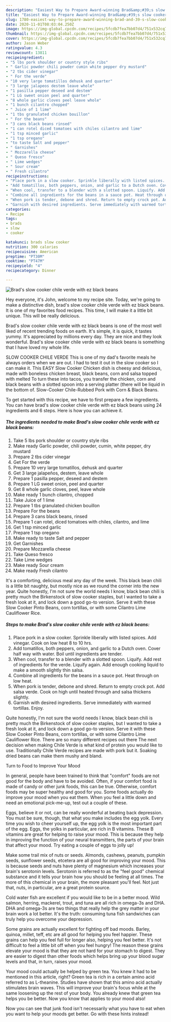 ```yaml
---
description: "Easiest Way to Prepare Award-winning Brad&amp;#39;s slow cooker chile verde with ez black beans"
title: "Easiest Way to Prepare Award-winning Brad&amp;#39;s slow cooker chile verde with ez black beans"
slug: 1780-easiest-way-to-prepare-award-winning-brad-and-39-s-slow-cooker-chile-verde-with-ez-black-beans
date: 2020-11-01T08:03:04.250Z
image: https://img-global.cpcdn.com/recipes/5fcdb7fea7bb07d4/751x532cq70/brads-slow-cooker-chile-verde-with-ez-black-beans-recipe-main-photo.jpg
thumbnail: https://img-global.cpcdn.com/recipes/5fcdb7fea7bb07d4/751x532cq70/brads-slow-cooker-chile-verde-with-ez-black-beans-recipe-main-photo.jpg
cover: https://img-global.cpcdn.com/recipes/5fcdb7fea7bb07d4/751x532cq70/brads-slow-cooker-chile-verde-with-ez-black-beans-recipe-main-photo.jpg
author: Jason Weber
ratingvalue: 4.3
reviewcount: 13811
recipeingredient:
- "5 lbs pork shoulder or country style ribs"
- " Garlic powder chili powder cumin white pepper dry mustard"
- "2 tbs cider vinegar"
- " For the verde"
- "10 very large tomatillos dehusk and quarter"
- "3 large jalapeos destem leave whole"
- "1 pasilla pepper deseed and destem"
- "1 LG sweet onion peel and quarter"
- "8 whole garlic cloves peel leave whole"
- "1 bunch cilantro chopped"
- " Juice of 1 lime"
- "1 tbs granulated chicken bouillon"
- " For the beans"
- "3 cans black beans rinsed"
- "1 can rotel diced tomatoes with chiles cilantro and lime"
- "1 tsp minced garlic"
- "1 tsp oregano"
- "to taste Salt and pepper"
- " Garnishes"
- " Mozzarella cheese"
- " Queso fresco"
- " Lime wedges"
- " Sour cream"
- " Fresh cilantro"
recipeinstructions:
- "Place pork in a slow cooker. Sprinkle liberally with listed spices. Add vinegar. Cook on low heat 8 to 10 hrs."
- "Add tomatillos, both peppers, onion, and garlic to a Dutch oven. Cover half way with water. Boil until ingredients are tender."
- "When cool, transfer to a blender with a slotted spoon. Liquify. Add rest of ingredients for the verde. Liquify again. Add enough cooking liquid to make a smooth slightly thin salsa."
- "Combine all ingredients for the beans in a sauce pot. Heat through on low heat."
- "When pork is tender, debone and shred. Return to empty crock pot. Add salsa verde. Cook on high until heated through and salsa thickens slightly."
- "Garnish with desired ingredients. Serve immediately with warmed tortillas. Enjoy."
categories:
- Recipe
tags:
- brads
- slow
- cooker

katakunci: brads slow cooker 
nutrition: 300 calories
recipecuisine: American
preptime: "PT30M"
cooktime: "PT47M"
recipeyield: "4"
recipecategory: Dinner

---
```



![Brad&#39;s slow cooker chile verde with ez black beans](https://img-global.cpcdn.com/recipes/5fcdb7fea7bb07d4/751x532cq70/brads-slow-cooker-chile-verde-with-ez-black-beans-recipe-main-photo.jpg)

Hey everyone, it's John, welcome to my recipe site. Today, we're going to make a distinctive dish, brad&#39;s slow cooker chile verde with ez black beans. It is one of my favorites food recipes. This time, I will make it a little bit unique. This will be really delicious.

Brad&#39;s slow cooker chile verde with ez black beans is one of the most well liked of recent trending foods on earth. It's simple, it is quick, it tastes yummy. It's appreciated by millions every day. They are nice and they look wonderful. Brad&#39;s slow cooker chile verde with ez black beans is something that I have loved my whole life.

SLOW COOKER CHILE VERDE This is one of my dad&#39;s favorite meals he always orders when we are out. I had to test it out in the slow cooker so I can make it. This EASY Slow Cooker Chicken dish is cheesy and delicious, made with boneless chicken breast, black beans, corn and salsa topped with melted To turn these into tacos, you transfer the chicken, corn and black beans with a slotted spoon into a serving platter (there will be liquid in the bottom of. Slow-Cooker Chile-Rubbed Pork with Corn &amp; Black Beans.


To get started with this recipe, we have to first prepare a few ingredients. You can have brad&#39;s slow cooker chile verde with ez black beans using 24 ingredients and 6 steps. Here is how you can achieve it.

<!--inarticleads1-->

##### The ingredients needed to make Brad&#39;s slow cooker chile verde with ez black beans:

1. Take 5 lbs pork shoulder or country style ribs
1. Make ready  Garlic powder, chili powder, cumin, white pepper, dry mustard
1. Prepare 2 tbs cider vinegar
1. Get  For the verde
1. Prepare 10 very large tomatillos, dehusk and quarter
1. Get 3 large jalapeños, destem, leave whole
1. Prepare 1 pasilla pepper, deseed and destem
1. Prepare 1 LG sweet onion, peel and quarter
1. Get 8 whole garlic cloves, peel, leave whole
1. Make ready 1 bunch cilantro, chopped
1. Take  Juice of 1 lime
1. Prepare 1 tbs granulated chicken bouillon
1. Prepare  For the beans
1. Prepare 3 cans black beans, rinsed
1. Prepare 1 can rotel, diced tomatoes with chiles, cilantro, and lime
1. Get 1 tsp minced garlic
1. Prepare 1 tsp oregano
1. Make ready to taste Salt and pepper
1. Get  Garnishes
1. Prepare  Mozzarella cheese
1. Take  Queso fresco
1. Take  Lime wedges
1. Make ready  Sour cream
1. Make ready  Fresh cilantro


It&#39;s a comforting, delicious meal any day of the week. This black bean chili is a little bit naughty, but mostly nice as we round the corner into the new year. Quite honestly, I&#39;m not sure the world needs I know, black bean chili is pretty much the Birkenstock of slow cooker staples, but I wanted to take a fresh look at it, and lock down a good go-to version. Serve it with these Slow Cooker Pinto Beans, corn tortillas, or with some Cilantro Lime Cauliflower Rice. 

<!--inarticleads2-->

##### Steps to make Brad&#39;s slow cooker chile verde with ez black beans:

1. Place pork in a slow cooker. Sprinkle liberally with listed spices. Add vinegar. Cook on low heat 8 to 10 hrs.
1. Add tomatillos, both peppers, onion, and garlic to a Dutch oven. Cover half way with water. Boil until ingredients are tender.
1. When cool, transfer to a blender with a slotted spoon. Liquify. Add rest of ingredients for the verde. Liquify again. Add enough cooking liquid to make a smooth slightly thin salsa.
1. Combine all ingredients for the beans in a sauce pot. Heat through on low heat.
1. When pork is tender, debone and shred. Return to empty crock pot. Add salsa verde. Cook on high until heated through and salsa thickens slightly.
1. Garnish with desired ingredients. Serve immediately with warmed tortillas. Enjoy.


Quite honestly, I&#39;m not sure the world needs I know, black bean chili is pretty much the Birkenstock of slow cooker staples, but I wanted to take a fresh look at it, and lock down a good go-to version. Serve it with these Slow Cooker Pinto Beans, corn tortillas, or with some Cilantro Lime Cauliflower Rice. There are so many different recipes out there The next decision when making Chile Verde is what kind of protein you would like to use. Traditionally Chile Verde recipes are made with pork but it. Soaking dried beans can make them mushy and bland. 

Turn to Food to Improve Your Mood


In general, people have been trained to think that "comfort" foods are not good for the body and have to be avoided. Often, if your comfort food is made of candy or other junk foods, this can be true. Otherwise, comfort foods may be super healthy and good for you. Some foods actually do improve your mood when you eat them. When you feel a little down and need an emotional pick-me-up, test out a couple of these.

Eggs, believe it or not, can be really wonderful at beating back depression. You must be sure, though, that what you make includes the egg yolk. Every time you wish to cheer yourself up, the egg yolk is the most important part of the egg. Eggs, the yolks in particular, are rich in B vitamins. These B vitamins are great for helping to raise your mood. This is because they help in improving the function of your neural transmitters, the parts of your brain that affect your mood. Try eating a couple of eggs to jolly up!

Make some trail mix of nuts or seeds. Almonds, cashews, peanuts, pumpkin seeds, sunflower seeds, etcetera are all good for improving your mood. This is because seeds and nuts have plenty of magnesium which increases your brain's serotonin levels. Serotonin is referred to as the "feel good" chemical substance and it tells your brain how you should be feeling at all times. The more of this chemical in your brain, the more pleasant you'll feel. Not just that, nuts, in particular, are a great protein source.

Cold water fish are excellent if you would like to be in a better mood. Wild salmon, herring, mackerel, trout, and tuna are all rich in omega-3s and DHA. DHA and omega-3s are two things that really help the grey matter in your brain work a lot better. It's the truth: consuming tuna fish sandwiches can truly help you overcome your depression. 

Some grains are actually excellent for fighting off bad moods. Barley, quinoa, millet, teff, etc are all good for helping you feel happier. These grains can help you feel full for longer also, helping you feel better. It's not difficult to feel a little bit off when you feel hungry! The reason these grains elevate your mood is that they are not hard for your stomach to digest. They are easier to digest than other foods which helps bring up your blood sugar levels and that, in turn, raises your mood.

Your mood could actually be helped by green tea. You knew it had to be mentioned in this article, right? Green tea is rich in a certain amino acid referred to as L-theanine. Studies have shown that this amino acid actually stimulates brain waves. This will improve your brain's focus while at the same loosening up the rest of your body. You already knew that green tea helps you be better. Now you know that applies to your mood also!

Now you can see that junk food isn't necessarily what you have to eat when you want to help your moods get better. Go  with  these hints  instead!

